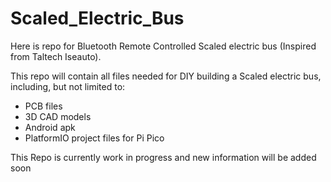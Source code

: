 # Scaled_Electric_Bus
Here is repo for Bluetooth Remote Controlled Scaled electric bus (Inspired from Taltech Iseauto). 

This repo will contain all files needed for DIY building a Scaled electric bus, including, but not limited to:
* PCB files
* 3D CAD models
* Android apk
* PlatformIO project files for Pi Pico

This Repo is currently work in progress and new information will be added soon
